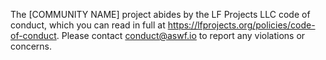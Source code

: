 The [COMMUNITY NAME] project abides by the LF Projects LLC code of conduct, which you can read in full at https://lfprojects.org/policies/code-of-conduct. Please contact conduct@aswf.io to report any violations or concerns.
